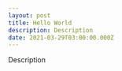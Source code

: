 ```yaml
---
layout: post
title: Hello World
description: Description
date: 2021-03-29T03:00:00.000Z
---
```

Description